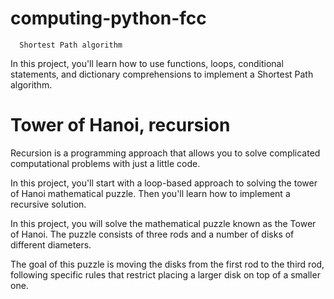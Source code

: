 # computing-python-fcc

      Shortest Path algorithm

In this project, you'll learn how to use functions, loops, conditional statements, and dictionary comprehensions to implement a Shortest Path algorithm.

# Tower of Hanoi, recursion

Recursion is a programming approach that allows you to solve complicated computational problems with just a little code.

In this project, you'll start with a loop-based approach to solving the tower of Hanoi mathematical puzzle. Then you'll learn how to implement a recursive solution.

In this project, you will solve the mathematical puzzle known as the Tower of Hanoi. The puzzle consists of three rods and a number of disks of different diameters.

The goal of this puzzle is moving the disks from the first rod to the third rod, following specific rules that restrict placing a larger disk on top of a smaller one.
